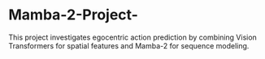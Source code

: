 # Mamba-2-Project-
This project investigates egocentric action prediction by combining Vision Transformers for spatial features and Mamba-2 for sequence modeling.
